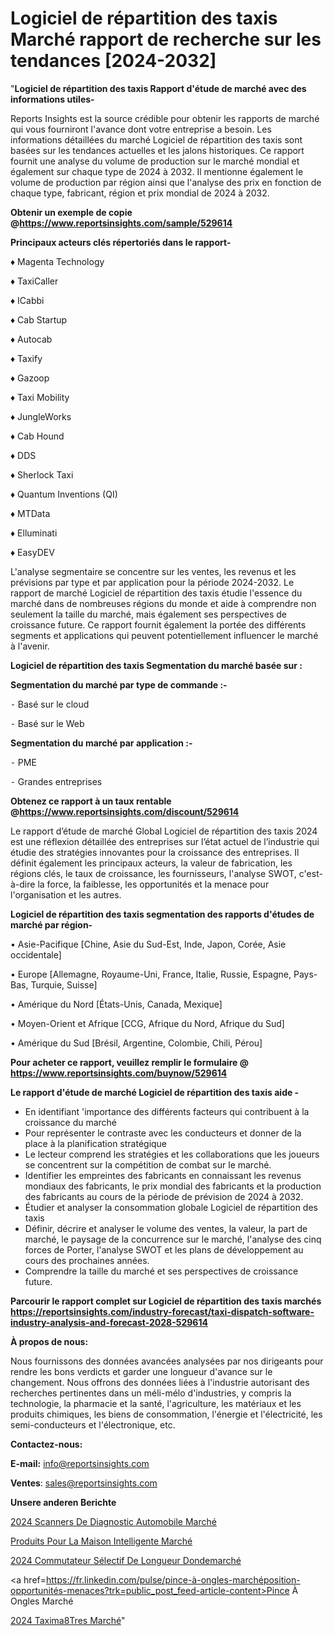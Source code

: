 # Logiciel de répartition des taxis Marché rapport de recherche sur les tendances [2024-2032]

"<strong>Logiciel de répartition des taxis Rapport d'étude de marché avec des informations utiles-</strong>

Reports Insights est la source crédible pour obtenir les rapports de marché qui vous fourniront l'avance dont votre entreprise a besoin. Les informations détaillées du marché Logiciel de répartition des taxis sont basées sur les tendances actuelles et les jalons historiques. Ce rapport fournit une analyse du volume de production sur le marché mondial et également sur chaque type de 2024 à 2032. Il mentionne également le volume de production par région ainsi que l'analyse des prix en fonction de chaque type, fabricant, région et prix mondial de 2024 à 2032.

<strong><b>Obtenir un exemple de copie @</b></strong><a href=https://www.reportsinsights.com/sample/529614><strong><b>https://www.reportsinsights.com/sample/529614</b></strong></a>

<b>Principaux acteurs clés répertoriés dans le rapport-</b>

<b> </b>♦ Magenta Technology

♦ TaxiCaller

♦ ICabbi

♦ Cab Startup

♦ Autocab

♦ Taxify

♦ Gazoop

♦ Taxi Mobility

♦ JungleWorks

♦ Cab Hound

♦ DDS

♦ Sherlock Taxi

♦ Quantum Inventions (QI)

♦ MTData

♦ Elluminati

♦ EasyDEV

L'analyse segmentaire se concentre sur les ventes, les revenus et les prévisions par type et par application pour la période 2024-2032. Le rapport de marché Logiciel de répartition des taxis étudie l'essence du marché dans de nombreuses régions du monde et aide à comprendre non seulement la taille du marché, mais également ses perspectives de croissance future. Ce rapport fournit également la portée des différents segments et applications qui peuvent potentiellement influencer le marché à l'avenir.

<strong>Logiciel de répartition des taxis Segmentation du marché basée sur :</strong>

<strong>Segmentation du marché par type de commande :-</strong>

⁃ Basé sur le cloud

⁃ Basé sur le Web

<strong>Segmentation du marché par application :-</strong>

⁃ PME

⁃ Grandes entreprises

<strong><b>Obtenez ce rapport à un taux rentable @</b></strong><a href=https://www.reportsinsights.com/discount/529614><strong><b>https://www.reportsinsights.com/discount/529614</b></strong></a>

Le rapport d’étude de marché Global Logiciel de répartition des taxis 2024 est une réflexion détaillée des entreprises sur l’état actuel de l’industrie qui étudie des stratégies innovantes pour la croissance des entreprises. Il définit également les principaux acteurs, la valeur de fabrication, les régions clés, le taux de croissance, les fournisseurs, l'analyse SWOT, c'est-à-dire la force, la faiblesse, les opportunités et la menace pour l'organisation et les autres.

<strong>Logiciel de répartition des taxis segmentation des rapports d'études de marché par région-</strong>

• Asie-Pacifique [Chine, Asie du Sud-Est, Inde, Japon, Corée, Asie occidentale]

• Europe [Allemagne, Royaume-Uni, France, Italie, Russie, Espagne, Pays-Bas, Turquie, Suisse]

• Amérique du Nord [États-Unis, Canada, Mexique]

• Moyen-Orient et Afrique [CCG, Afrique du Nord, Afrique du Sud]

• Amérique du Sud [Brésil, Argentine, Colombie, Chili, Pérou]

<strong>Pour acheter ce rapport, veuillez remplir le formulaire @   <a href=https://www.reportsinsights.com/buynow/529614>https://www.reportsinsights.com/buynow/529614</a></strong>

<strong>Le rapport d'étude de marché Logiciel de répartition des taxis aide -</strong>
<ul>
  <li>En identifiant 'importance des différents facteurs qui contribuent à la croissance du marché</li>
  <li>Pour représenter le contraste avec les conducteurs et donner de la place à la planification stratégique</li>
  <li>Le lecteur comprend les stratégies et les collaborations que les joueurs se concentrent sur la compétition de combat sur le marché.</li>
  <li>Identifier les empreintes des fabricants en connaissant les revenus mondiaux des fabricants, le prix mondial des fabricants et la production des fabricants au cours de la période de prévision de 2024 à 2032.</li>
  <li>Étudier et analyser la consommation globale Logiciel de répartition des taxis</li>
  <li>Définir, décrire et analyser le volume des ventes, la valeur, la part de marché, le paysage de la concurrence sur le marché, l'analyse des cinq forces de Porter, l'analyse SWOT et les plans de développement au cours des prochaines années.</li>
  <li>Comprendre la taille du marché et ses perspectives de croissance future.</li>
</ul>

<strong>Parcourir le rapport complet sur Logiciel de répartition des taxis marchés <a href=https://reportsinsights.com/industry-forecast/taxi-dispatch-software-industry-analysis-and-forecast-2028-529614>https://reportsinsights.com/industry-forecast/taxi-dispatch-software-industry-analysis-and-forecast-2028-529614</a></strong>

<strong>À propos de nous:</strong>

Nous fournissons des données avancées analysées par nos dirigeants pour rendre les bons verdicts et garder une longueur d'avance sur le changement. Nous offrons des données liées à l'industrie autorisant des recherches pertinentes dans un méli-mélo d'industries, y compris la technologie, la pharmacie et la santé, l'agriculture, les matériaux et les produits chimiques, les biens de consommation, l'énergie et l'électricité, les semi-conducteurs et l'électronique, etc.

<strong>Contactez-nous:</strong>

<strong>E-mail:</strong> <a href=mailto:info@reportsinsights.com>info@reportsinsights.com</a>

<strong>Ventes</strong>: <a href=mailto:sales@reportsinsights.com>sales@reportsinsights.com</a>

<strong>Unsere anderen Berichte</strong>

<a href=https://www.linkedin.com/pulse/2024-scanners-de-diagnostic-automobile-march%C3%A9-ged7c/>2024 Scanners De Diagnostic Automobile Marché</a>

<a href=https://www.linkedin.com/pulse/produits-pour-la-maison-intelligente-march%C3%A9-part-7kacc/>Produits Pour La Maison Intelligente Marché</a>

<a href=https://www.linkedin.com/pulse/2024-commutateur-sélectif-de-longueur-dondemarché-2phgc/>2024 Commutateur Sélectif De Longueur Dondemarché</a>

<a href=https://fr.linkedin.com/pulse/pince-à-ongles-marchéposition-opportunités-menaces?trk=public_post_feed-article-content>Pince À Ongles Marché</a>

<a href=https://www.linkedin.com/pulse/2024-taxim%C3%A8tres-march%C3%A9-de-rapport-analyse-professionnelle-1f6sf/>2024 Taxima8Tres Marché</a>"
